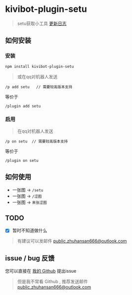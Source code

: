 # kivibot-plugin-setu
> setu获取小工具
> [更新日志](changeLog.md)

## 如何安装

### 安装
```bash
npm install kivibot-plugin-setu
```
> 或在qq对机器人发送
```
/p add setu   // 需要较高版本支持
```
等价于
```
/plugin add setu
```


### 启用
> 在qq对机器人发送
```
/p on setu  // 需要较高版本支持
```
等价于
```
/plugin on setu
```

## 如何使用
* 一张图 -> `/setu`
* 一张图 -> `/涩图`
* 一张图 -> `来张涩图`


## TODO
- [x] 暂时不知道做什么
> 有建议可以发邮件 [public.zhuhansan666@outlook.com](mailto:public.zhuhansan666@outlook.com?subject=setu:suggest)


## issue / bug 反馈
您可以直接在 [我的 Github](https://github.com/zhuhansan666/kivibot-plugin-setu) 提出issue
> 但是我不常看 Github , 推荐发送邮件 [public.zhuhansan666@outlook.com](mailto:public.zhuhansan666@outlook.com?subject=setu:suggest)
